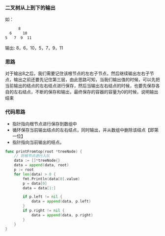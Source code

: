 ### 二叉树从上到下的输出
如：
```txt
      8
  6     10
5   7  9  11
```
输出:
8，6，10，5，7，9，11

### 思路
对于输出8之后，我们需要记住该根节点的左右子节点，然后继续输出左右子节点，输出之前还要先记住第三层，由此思路可知，当我们输出值的时候，可以先把当前输出的结点的左右结点进行保存，然后当输出左右结点的时候，也要先保存各自的左右结点，不断的保存和输出，最终保存的容器的容量为0的时候，说明输出结束

### 代码思路
- 指针指向根节点进行保存到数组中
- 循环保存当前输出结点的左右结点，同时输出，并从数组中删除该结点【即第一位】
- 指针指向当前输出的结点。

```go
func printFromtop(root *treeNode) {
	// 将根节点进行入队
	data := []*treeNode{}
	data = append(data, root)
	p := root
	for len(data) > 0 {
		fmt.Println(data[0].value)
		p = data[0]
		data = data[1:]

		if p.left != nil {
			data = append(data, p.left)
		}
		if p.right != nil {
			data = append(data, p.right)
		}
	}
}
```
